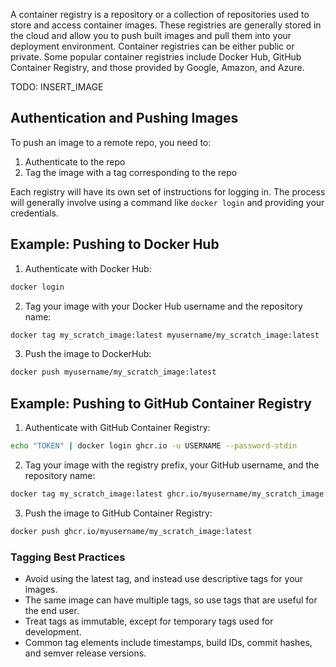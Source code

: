 A container registry is a repository or a collection of repositories used to store and access container images. These registries are generally stored in the cloud and allow you to push built images and pull them into your deployment environment. Container registries can be either public or private. Some popular container registries include Docker Hub, GitHub Container Registry, and those provided by Google, Amazon, and Azure.

TODO: INSERT_IMAGE

## Authentication and Pushing Images

To push an image to a remote repo, you need to:

1. Authenticate to the repo
2. Tag the image with a tag corresponding to the repo

Each registry will have its own set of instructions for logging in. The process will generally involve using a command like `docker login` and providing your credentials.

## Example: Pushing to Docker Hub

1. Authenticate with Docker Hub:

```bash
docker login
```

2. Tag your image with your Docker Hub username and the repository name:

```bash
docker tag my_scratch_image:latest myusername/my_scratch_image:latest
```

3. Push the image to DockerHub:

```bash
docker push myusername/my_scratch_image:latest
```

## Example: Pushing to GitHub Container Registry

1. Authenticate with GitHub Container Registry:

```bash
echo "TOKEN" | docker login ghcr.io -u USERNAME --password-stdin
```

2. Tag your image with the registry prefix, your GitHub username, and the repository name:

```bash
docker tag my_scratch_image:latest ghcr.io/myusername/my_scratch_image:latest
```

3. Push the image to GitHub Container Registry:

```bash
docker push ghcr.io/myusername/my_scratch_image:latest
```

### Tagging Best Practices

- Avoid using the latest tag, and instead use descriptive tags for your images.
- The same image can have multiple tags, so use tags that are useful for the end user.
- Treat tags as immutable, except for temporary tags used for development.
- Common tag elements include timestamps, build IDs, commit hashes, and semver release versions.